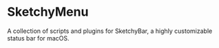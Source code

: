# SketchyMenu
A collection of scripts and plugins for SketchyBar, a highly customizable status bar for macOS.
